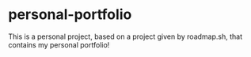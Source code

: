 # personal-portfolio
This is a personal project, based on a project given by roadmap.sh, that contains my personal portfolio!
